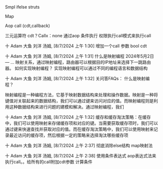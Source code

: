 Smpl ifelse struts  

Map

Aop call (cdt,callback)

三元运算符  cdt？Callx：none
通过aop  条件执行 权限执行call模式来执行call

十 Adam 大鱼 刘洋 汤姆, [8/7/2024 上午 1:30]
增加一个call  参数  bool  cdt

十 Adam 大鱼 刘洋 汤姆, [8/7/2024 上午 1:31]
什么是映射编程
2024年5月2日 — ... 映射关系，通过映射编程，路由器可以根据目的IP地址来选择下一跳路由器。 如何实现映射编程？ 实现映射编程可以通过不同的编程语言和数据结构

十 Adam 大鱼 刘洋 汤姆, [8/7/2024 上午 1:32]
关问答FAQs：
什么是映射编程？

映射编程是一种编程方法，它基于映射数据结构来处理和操作数据。映射是一种将键值对关联起来的数据结构，我们可以通过键来访问对应的值。而映射编程则是利用这种数据结构来进行问题的建模和解决。通过映射编程，我们

十 Adam 大鱼 刘洋 汤姆, [8/7/2024 上午 1:32]
缓存和缓存淘汰策略：在缓存中，我们可以使用映射来存储缓存项和对应的键。当需要获取缓存项时，我们可以通过键来快速查找并获取对应的值。而在缓存淘汰策略中，我们可以使用映射来记录最近访问的缓存项，然后根据一定的策略来选择淘汰哪些缓存项

十 Adam 大鱼 刘洋 汤姆, [8/7/2024 上午 2:37]
彻底消除else结构  map映射法

十 Adam 大鱼 刘洋 汤姆, [8/7/2024 上午 2:38]
使用条件表达式 aop表达式法来执行call。。给所有的call附加cdt参数 计算条件

